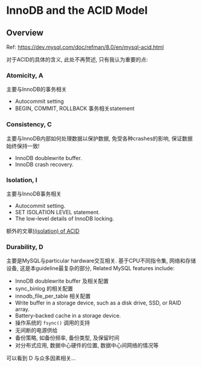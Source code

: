# InnoDB and the ACID Model

## Overview

Ref: https://dev.mysql.com/doc/refman/8.0/en/mysql-acid.html

对于ACID的具体的含义, 此处不再赘述, 只有我认为重要的点:

### Atomicity, A

主要与InnoDB的事务相关

- Autocommit setting
- BEGIN, COMMIT, ROLLBACK 事务相关statement

### Consistency, C

主要与InnoDB内部如何处理数据以保护数据, 免受各种crashes的影响, 保证数据始终保持一致!

- InnoDB doublewrite buffer.
- InnoDB crash recovery.

### Isolation, I

主要与InnoDB事务相关

- Autocommit setting.
- SET ISOLATION LEVEL statement.
- The low-level details of InnoDB locking.

额外的文章[I(isolation) of ACID](isolation_level.md)

### Durability, D

主要是MySQL与particular hardware交互相关. 基于CPU不同指令集, 网络和存储设备, 这是本guideline最复杂的部分, Related MySQL features include:

- InnoDB doublewrite buffer 及相关配置
- sync_binlog 的相关配置
- innodb_file_per_table 相关配置
- Write buffer in a storage device, such as a disk drive, SSD, or RAID array.
- Battery-backed cache in a storage device.
- 操作系统的 `fsync()` 调用的支持
- 无间断的电源供给
- 备份策略, 如备份频率, 备份类型, 及保留时间
- 对分布式应用, 数据中心硬件的位置, 数据中心间网络的情况等

可以看到 D 与众多因素相关...
